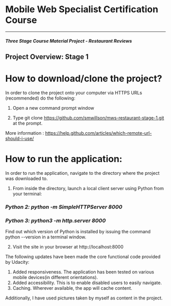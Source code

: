 # Mobile Web Specialist Certification Course
---
#### _Three Stage Course Material Project - Restaurant Reviews_

## Project Overview: Stage 1

# How to download/clone the project?

In order to clone the project onto your computer via HTTPS URLs (recommended) do the following:

1. Open a new command prompt window

2. Type git clone https://github.com/smwillson/mws-restaurant-stage-1.git at the prompt.

More information : https://help.github.com/articles/which-remote-url-should-i-use/

# How to run the application:

In order to run the application, navigate to the directory where the project was downloaded to.

1. From inside the  directory, launch a local client server using Python from your terminal:
### _Python 2: python -m SimpleHTTPServer 8000_
### _Python 3: python3 -m http.server 8000_
Find out which version of Python is installed by issuing the command python --version in a terminal window.

2. Visit the site in your browser at http://localhost:8000

The following updates have been made the core functional code provided by Udacity:

1. Added responsiveness. The application has been tested on various mobile devices(in different orientations).
2. Added accessibility. This is to enable disabled users to easily navigate.
3. Caching. Wherever available, the app will cache content.

Additionally, I have used pictures taken by myself as content in the project.
